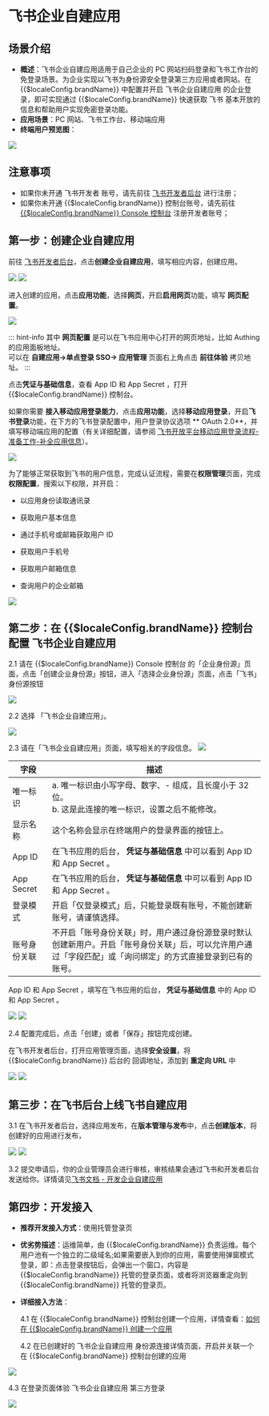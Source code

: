 # 飞书企业自建应用

<LastUpdated/>

## 场景介绍

- **概述**：飞书企业自建应用适用于自己企业的 PC 网站扫码登录和飞书工作台的免登录场景。为企业实现以飞书为身份源安全登录第三方应用或者网站。在 {{$localeConfig.brandName}} 中配置并开启 飞书企业自建应用 的企业登录，即可实现通过 {{$localeConfig.brandName}} 快速获取 飞书 基本开放的信息和帮助用户实现免密登录功能。
- **应用场景**：PC 网站、飞书工作台、移动端应用
- **终端用户预览图**：

<img src="./images/00.png" >

## 注意事项

- 如果你未开通 飞书开发者 账号，请先前往 [飞书开发者后台](https://open.feishu.cn/app) 进行注册；
- 如果你未开通 {{$localeConfig.brandName}} 控制台账号，请先前往 [{{$localeConfig.brandName}} Console 控制台](https://authing.cn/) 注册开发者账号；

## 第一步：创建企业自建应用

前往 [飞书开发者后台](https://open.feishu.cn/app)，点击**创建企业自建应用**，填写相应内容，创建应用。

<img src="./images/01.png" >

<img src="./images/02.png" >

进入创建的应用，点击**应用功能**，选择**网页**，开启**启用网页**功能，填写 **网页配置**。

<img src="./images/04.png" >

::: hint-info
其中 **网页配置** 是可以在飞书应用中心打开的网页地址，比如 Authing 的应用面板地址。</br>可以在 **自建应用->单点登录 SSO-> 应用管理** 页面右上角点击 **前往体验** 拷贝地址。
:::

点击**凭证与基础信息**，查看 App ID 和 App Secret ，打开 {{$localeConfig.brandName}} 控制台。

如果你需要 **接入移动应用登录能力**，点击**应用功能**，选择**移动应用登录**，开启**飞书登录**功能，在下方的飞书登录配置中，用户登录协议选项 ** OAuth 2.0**，并填写移动端应用的配置（有关详细配置，请参阅 [飞书开放平台移动应用登录流程-准备工作-补全应用信息](https://open.feishu.cn/document/uAjLw4CM/uYjL24iN/mobile-app/mobile-app-overview)）。

<img src="./images/09.png" >

为了能够正常获取到飞书的用户信息，完成认证流程，需要在**权限管理**页面，完成**权限配置**，搜索以下权限，并开启：

- 以应用身份读取通讯录

- 获取用户基本信息

- 通过手机号或邮箱获取用户 ID

- 获取用户手机号

- 获取用户邮箱信息

- 查询用户的企业邮箱

<img src="./images/06.png" >

## 第二步：在 {{$localeConfig.brandName}} 控制台配置 飞书企业自建应用

2.1 请在 {{$localeConfig.brandName}} Console 控制台 的「企业身份源」页面，点击「创建企业身份源」按钮，进入「选择企业身份源」页面，点击「飞书」身份源按钮

<img src="./images/12.png" >

2.2 选择 「飞书企业自建应用」。

<img src="./images/13.png" >

2.3 请在「飞书企业自建应用」页面，填写相关的字段信息。
<img src="./images/14.png" >

| 字段         | 描述|
| ------------ | --------------|
| 唯一标识     | a. 唯一标识由小写字母、数字、- 组成，且长度小于 32 位。<br />b. 这是此连接的唯一标识，设置之后不能修改。                                                     |
| 显示名称     | 这个名称会显示在终端用户的登录界面的按钮上。                                                                                                                 |
| App ID       | 在飞书应用的后台， **凭证与基础信息** 中可以看到 App ID 和 App Secret 。                                                                                     |
| App Secret   | 在飞书应用的后台， **凭证与基础信息** 中可以看到 App ID 和 App Secret 。                                                                                     |
| 登录模式     | 开启「仅登录模式」后，只能登录既有账号，不能创建新账号，请谨慎选择。                                                                                         |
| 账号身份关联 | 不开启「账号身份关联」时，用户通过身份源登录时默认创建新用户。开启「账号身份关联」后，可以允许用户通过「字段匹配」或「询问绑定」的方式直接登录到已有的账号。 |

App ID 和 App Secret ，填写在飞书应用的后台， **凭证与基础信息** 中的 App ID 和 App Secret 。

<img src="./images/03.png" >

<img src="./images/10.png" >

2.4 配置完成后，点击「创建」或者「保存」按钮完成创建。

在飞书开发者后台，打开应用管理页面，选择**安全设置**，将 {{$localeConfig.brandName}} 后台的 回调地址，添加到 **重定向 URL** 中

<img src="./images/05.png" >

<img src="./images/10.png" >

## 第三步：在飞书后台上线飞书自建应用

3.1 在飞书开发者后台，选择应用发布，在**版本管理与发布**中，点击**创建版本**，将创建好的应用进行发布，

<img src="./images/07.png" >

<img src="./images/08.png" >

3.2 提交申请后，你的企业管理员会进行审核，审核结果会通过飞书和开发者后台发送给你。详情请见[飞书文档 - 开发企业自建应用](https://open.feishu.cn/document/uQjL04CN/ukzM04SOzQjL5MDN)

## 第四步：开发接入

- **推荐开发接入方式**：使用托管登录页

- **优劣势描述**：运维简单，由 {{$localeConfig.brandName}} 负责运维。每个用户池有一个独立的二级域名;如果需要嵌入到你的应用，需要使用弹窗模式登录，即：点击登录按钮后，会弹出一个窗口，内容是 {{$localeConfig.brandName}} 托管的登录页面，或者将浏览器重定向到 {{$localeConfig.brandName}} 托管的登录页。

- **详细接入方法**：

  4.1 在 {{$localeConfig.brandName}} 控制台创建一个应用，详情查看：[如何在 {{$localeConfig.brandName}} 创建一个应用](/guides/app-new/create-app/create-app.md)

  4.2 在已创建好的 飞书企业自建应用 身份源连接详情页面，开启并关联一个在 {{$localeConfig.brandName}} 控制台创建的应用

<img src="./images/15.png" >

4.3 在登录页面体验 飞书企业自建应用 第三方登录

<img src="./images/16.png" >
